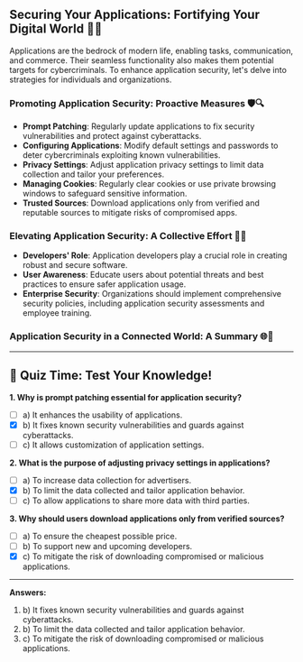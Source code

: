 ## **Securing Your Applications: Fortifying Your Digital World** 📲🔐

Applications are the bedrock of modern life, enabling tasks, communication, and commerce. Their seamless functionality also makes them potential targets for cybercriminals. To enhance application security, let's delve into strategies for individuals and organizations.

### **Promoting Application Security: Proactive Measures** 🛡️🔍

- **Prompt Patching**: Regularly update applications to fix security vulnerabilities and protect against cyberattacks.
- **Configuring Applications**: Modify default settings and passwords to deter cybercriminals exploiting known vulnerabilities.
- **Privacy Settings**: Adjust application privacy settings to limit data collection and tailor your preferences.
- **Managing Cookies**: Regularly clear cookies or use private browsing windows to safeguard sensitive information.
- **Trusted Sources**: Download applications only from verified and reputable sources to mitigate risks of compromised apps.

### **Elevating Application Security: A Collective Effort** 🤝🌐

- **Developers' Role**: Application developers play a crucial role in creating robust and secure software.
- **User Awareness**: Educate users about potential threats and best practices to ensure safer application usage.
- **Enterprise Security**: Organizations should implement comprehensive security policies, including application security assessments and employee training.

### **Application Security in a Connected World: A Summary** 🌐📱

---

## 🧠 **Quiz Time: Test Your Knowledge!**

**1. Why is prompt patching essential for application security?**
- [ ] a) It enhances the usability of applications.
- [x] b) It fixes known security vulnerabilities and guards against cyberattacks.
- [ ] c) It allows customization of application settings.

**2. What is the purpose of adjusting privacy settings in applications?**
- [ ] a) To increase data collection for advertisers.
- [x] b) To limit the data collected and tailor application behavior.
- [ ] c) To allow applications to share more data with third parties.

**3. Why should users download applications only from verified sources?**
- [ ] a) To ensure the cheapest possible price.
- [ ] b) To support new and upcoming developers.
- [x] c) To mitigate the risk of downloading compromised or malicious applications.

---

**Answers:**
1. b) It fixes known security vulnerabilities and guards against cyberattacks.
2. b) To limit the data collected and tailor application behavior.
3. c) To mitigate the risk of downloading compromised or malicious applications.
